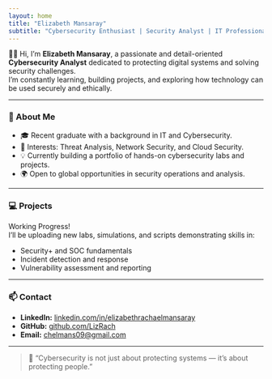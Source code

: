 ```yaml
---
layout: home
title: "Elizabeth Mansaray"
subtitle: "Cybersecurity Enthusiast | Security Analyst | IT Professional"
---
```


👋🏽 Hi, I’m **Elizabeth Mansaray**, a passionate and detail-oriented **Cybersecurity Analyst** dedicated to protecting digital systems and solving security challenges.  
I’m constantly learning, building projects, and exploring how technology can be used securely and ethically.

---

### 🧠 About Me
- 🎓 Recent graduate with a background in IT and Cybersecurity.
- 🧩 Interests: Threat Analysis, Network Security, and Cloud Security.
- 💡 Currently building a portfolio of hands-on cybersecurity labs and projects.
- 🌍 Open to global opportunities in security operations and analysis.

---

### 💻 Projects
Working Progress!  
I’ll be uploading new labs, simulations, and scripts demonstrating skills in:
- Security+ and SOC fundamentals  
- Incident detection and response  
- Vulnerability assessment and reporting  

---

### 📫 Contact
- **LinkedIn:** [linkedin.com/in/elizabethrachaelmansaray](https://linkedin.com/in/elizabethrachaelmansaray)  
- **GitHub:** [github.com/LizRach](https://github.com/LizRach)  
- **Email:** chelmans09@gmail.com

---

> 💬 “Cybersecurity is not just about protecting systems — it’s about protecting people.”
